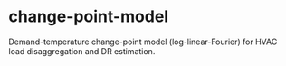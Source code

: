 # change-point-model
Demand-temperature change-point model (log-linear-Fourier) for HVAC load disaggregation and DR estimation.
